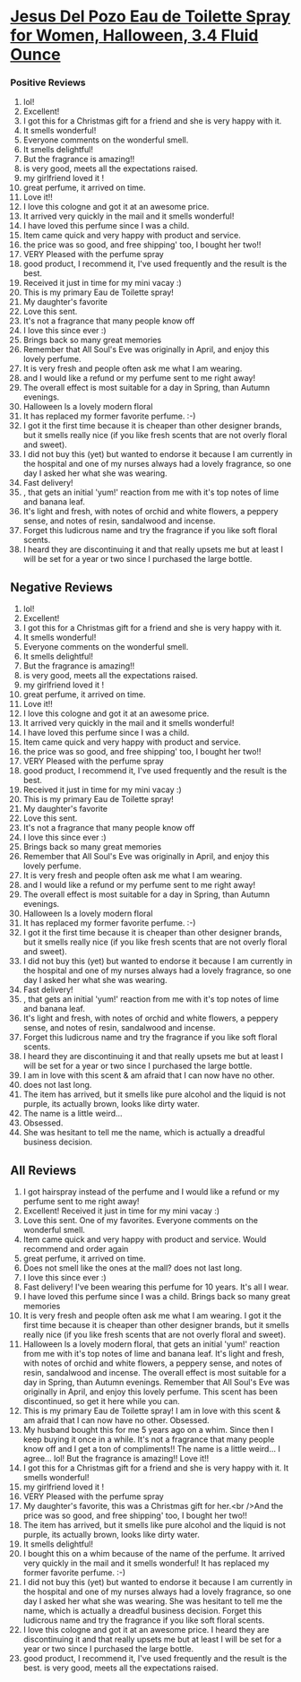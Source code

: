 # [Jesus Del Pozo Eau de Toilette Spray for Women, Halloween, 3.4 Fluid Ounce](https://products.checkmycream.com/products/Jesus-Del-Pozo-Eau-de-Toilette-Spray-for-Women-Halloween-3.4-Fluid-Ounce.html)

### Positive Reviews

<ol>
      <li>lol!</li>
      <li>Excellent!</li>
      <li>I got this for a Christmas gift for a friend and she is very happy with it.</li>
      <li>It smells wonderful!</li>
      <li>Everyone comments on the wonderful smell.</li>
      <li>It smells delightful!</li>
      <li>But the fragrance is amazing!!</li>
      <li>is very good, meets all the expectations raised.</li>
      <li>my girlfriend loved it !</li>
      <li>great perfume, it arrived on time.</li>
      <li>Love it!!</li>
      <li>I love this cologne and got it at an awesome price.</li>
      <li>It arrived very quickly in the mail and it smells wonderful!</li>
      <li>I have loved this perfume since I was a child.</li>
      <li>Item came quick and very happy with product and service.</li>
      <li>the price was so good, and free shipping&#x27; too, I bought her two!!</li>
      <li>VERY Pleased with the perfume spray</li>
      <li>good product, I recommend it, I&#x27;ve used frequently and the result is the best.</li>
      <li>Received it just in time for my mini vacay :)</li>
      <li>This is my primary Eau de Toilette spray!</li>
      <li>My daughter&#x27;s favorite</li>
      <li>Love this sent.  </li>
      <li>It&#x27;s not a fragrance that many people know off</li>
      <li>I love this since ever :)</li>
      <li>Brings back so many great memories</li>
      <li>Remember that All Soul&#x27;s Eve was originally in April, and enjoy  this lovely perfume.  </li>
      <li>It is very fresh and people often ask me what I am wearing.</li>
      <li>and I would like a refund or my perfume sent to me right away!</li>
      <li>The overall effect is most suitable for a day in Spring, than Autumn evenings.  </li>
      <li>Halloween ls a lovely modern floral</li>
      <li>It has replaced my former favorite perfume. :-)</li>
      <li>I got it the first time because it is cheaper than other designer brands, but it smells really nice (if you like fresh scents that are not overly floral and sweet).</li>
      <li>I did not buy this (yet) but wanted to endorse it because I am currently in the hospital and one of my nurses always had a lovely fragrance, so one day I asked her what she was wearing.</li>
      <li>Fast delivery!  </li>
      <li>, that gets an initial &#x27;yum!&#x27; reaction from me with it&#x27;s top notes of lime and banana leaf.  </li>
      <li>It&#x27;s light and fresh, with notes of orchid and white flowers, a peppery sense, and notes of resin, sandalwood and incense.  </li>
      <li>Forget this ludicrous name and try the fragrance if you like soft floral scents.</li>
      <li>I heard they are discontinuing it and that really upsets me but at least I will be set for a year or two since I purchased the large bottle.</li>
</ol>


<h2>Negative Reviews</h2>
<ol>
<li> lol!</li>
<li> Excellent!</li>
<li> I got this for a Christmas gift for a friend and she is very happy with it.</li>
<li> It smells wonderful!</li>
<li> Everyone comments on the wonderful smell.</li>
<li> It smells delightful!</li>
<li> But the fragrance is amazing!!</li>
<li> is very good, meets all the expectations raised.</li>
<li> my girlfriend loved it !</li>
<li> great perfume, it arrived on time.</li>
<li> Love it!!</li>
<li> I love this cologne and got it at an awesome price.</li>
<li> It arrived very quickly in the mail and it smells wonderful!</li>
<li> I have loved this perfume since I was a child.</li>
<li> Item came quick and very happy with product and service.</li>
<li> the price was so good, and free shipping&#x27; too, I bought her two!!</li>
<li> VERY Pleased with the perfume spray</li>
<li> good product, I recommend it, I&#x27;ve used frequently and the result is the best.</li>
<li> Received it just in time for my mini vacay :)</li>
<li> This is my primary Eau de Toilette spray!</li>
<li> My daughter&#x27;s favorite</li>
<li> Love this sent.  </li>
<li> It&#x27;s not a fragrance that many people know off</li>
<li> I love this since ever :)</li>
<li> Brings back so many great memories</li>
<li> Remember that All Soul&#x27;s Eve was originally in April, and enjoy  this lovely perfume.  </li>
<li> It is very fresh and people often ask me what I am wearing.</li>
<li> and I would like a refund or my perfume sent to me right away!</li>
<li> The overall effect is most suitable for a day in Spring, than Autumn evenings.  </li>
<li> Halloween ls a lovely modern floral</li>
<li> It has replaced my former favorite perfume. :-)</li>
<li> I got it the first time because it is cheaper than other designer brands, but it smells really nice (if you like fresh scents that are not overly floral and sweet).</li>
<li> I did not buy this (yet) but wanted to endorse it because I am currently in the hospital and one of my nurses always had a lovely fragrance, so one day I asked her what she was wearing.</li>
<li> Fast delivery!  </li>
<li> , that gets an initial &#x27;yum!&#x27; reaction from me with it&#x27;s top notes of lime and banana leaf.  </li>
<li> It&#x27;s light and fresh, with notes of orchid and white flowers, a peppery sense, and notes of resin, sandalwood and incense.  </li>
<li> Forget this ludicrous name and try the fragrance if you like soft floral scents.</li>
<li> I heard they are discontinuing it and that really upsets me but at least I will be set for a year or two since I purchased the large bottle.</li>
<li> I am in love with this scent &amp; am afraid that I can now have no other.</li>
<li> does not last long.</li>
<li> The item has arrived, but it smells like pure alcohol and the liquid is not purple, its actually brown, looks like dirty water.</li>
<li> The name is a little weird...</li>
<li> Obsessed.</li>
<li> She was hesitant to tell me the name, which is actually a dreadful business decision.</li>
</ol>

<h2>All Reviews</h2>

<ol>
    <li> I got hairspray instead of the perfume and I would like a refund or my perfume sent to me right away!</li>
    <li> Excellent! Received it just in time for my mini vacay :)</li>
    <li> Love this sent.  One of my favorites.  Everyone comments on the wonderful smell.</li>
    <li> Item came quick and very happy with product and service. Would recommend and order again</li>
    <li> great perfume, it arrived on time.</li>
    <li> Does not smell like the ones at the mall? does not last long.</li>
    <li> I love this since ever :)</li>
    <li> Fast delivery!  I&#x27;ve been wearing this perfume for 10 years. It&#x27;s all I wear.</li>
    <li> I have loved this perfume since I was a child. Brings back so many great memories</li>
    <li> It is very fresh and people often ask me what I am wearing. I got it the first time because it is cheaper than other designer brands, but it smells really nice (if you like fresh scents that are not overly floral and sweet).</li>
    <li> Halloween ls a lovely modern floral, that gets an initial &#x27;yum!&#x27; reaction from me with it&#x27;s top notes of lime and banana leaf.  It&#x27;s light and fresh, with notes of orchid and white flowers, a peppery sense, and notes of resin, sandalwood and incense.  The overall effect is most suitable for a day in Spring, than Autumn evenings.  Remember that All Soul&#x27;s Eve was originally in April, and enjoy  this lovely perfume.  This scent has been discontinued, so get it here while you can.</li>
    <li> This is my primary Eau de Toilette spray! I am in love with this scent &amp; am afraid that I can now have no other. Obsessed.</li>
    <li> My husband bought this for me 5 years ago on a whim. Since then I keep buying it once in a while. It&#x27;s not a fragrance that many people know off and I get a ton of compliments!! The name is a little weird... I agree... lol! But the fragrance is amazing!! Love it!!</li>
    <li> I got this for a Christmas gift for a friend and she is very happy with it. It smells wonderful!</li>
    <li> my girlfriend loved it !</li>
    <li> VERY Pleased with the perfume spray</li>
    <li> My daughter&#x27;s favorite, this was a Christmas gift for her.&lt;br /&gt;And the price was so good, and free shipping&#x27; too, I bought her two!!</li>
    <li> The item has arrived, but it smells like pure alcohol and the liquid is not purple, its actually brown, looks like dirty water.</li>
    <li> It smells delightful!</li>
    <li> I bought this on a whim because of the name of the perfume. It arrived very quickly in the mail and it smells wonderful! It has replaced my former favorite perfume. :-)</li>
    <li> I did not buy this (yet) but wanted to endorse it because I am currently in the hospital and one of my nurses always had a lovely fragrance, so one day I asked her what she was wearing. She was hesitant to tell me the name, which is actually a dreadful business decision. Forget this ludicrous name and try the fragrance if you like soft floral scents.</li>
    <li> I love this cologne and got it at an awesome price. I heard they are discontinuing it and that really upsets me but at least I will be set for a year or two since I purchased the large bottle.</li>
    <li> good product, I recommend it, I&#x27;ve used frequently and the result is the best. is very good, meets all the expectations raised.</li>
</ol>




